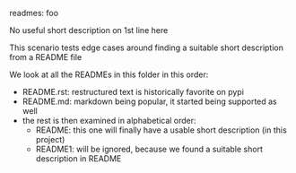 readmes: foo

No useful short description on 1st line here

This scenario tests edge cases around finding a suitable short description from a README file

We look at all the READMEs in this folder in this order:
- README.rst: restructured text is historically favorite on pypi
- README.md: markdown being popular, it started being supported as well
- the rest is then examined in alphabetical order:
    - README: this one will finally have a usable short description (in this project)
    - README1: will be ignored, because we found a suitable short description in README
